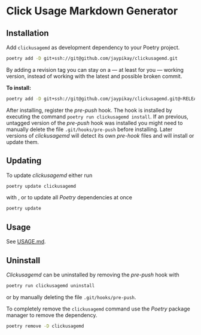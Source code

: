 # Click Usage Markdown Generator

## Installation

Add `clickusagemd` as development dependency to your Poetry project.

```sh
poetry add -D git+ssh://git@github.com/jaypikay/clickusagemd.git
```

By adding a revision tag you can stay on a — at least for you — working version, instead of working with the latest and
possible broken commit.

**To install:**

```sh
poetry add -D git+ssh://git@github.com/jaypikay/clickusagemd.git@<RELEASE_TAG>
```

After installing, register the _pre-push_ hook.
The hook is installed by executing the command `poetry run clickusagemd install`.
If an previous, untagged version of the _pre-push_ hook was installed you might need to manually delete the file `.git/hooks/pre-push` before installing.
Later versions of _clickusagemd_ will detect its own _pre-hook_ files and will install or update them.

## Updating

To update _clickusagemd_ either run

```sh
poetry update clickusagemd
```

with , or to update all _Poetry_ dependencies at once

```sh
poetry update
```

## Usage

See [USAGE.md](USAGE.md).

## Uninstall

_Clickusagemd_ can be uninstalled by removing the _pre-push_ hook with

```sh
poetry run clickusagemd uninstall
```

or by manually deleting the file `.git/hooks/pre-push`.

To completely remove the `clickusagemd` command use the _Poetry_ package manager to remove the dependency.

```sh
poetry remove -D clickusagemd
```

